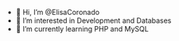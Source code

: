 - 👋 Hi, I’m @ElisaCoronado
- 👀 I’m interested in Development and Databases
- 🌱 I’m currently learning PHP and MySQL

<!---
ElisaCoronado/ElisaCoronado is a ✨ special ✨ repository because its `README.md` (this file) appears on your GitHub profile.
You can click the Preview link to take a look at your changes.
--->
